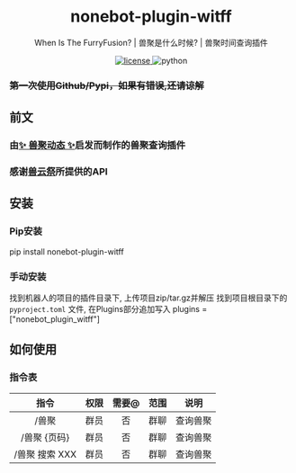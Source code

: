 

<div align="center">

# nonebot-plugin-witff
When Is The FurryFusion? | 兽聚是什么时候? | 兽聚时间查询插件

<a href="https://github.com/TheChenXI/nonebot-plugin-witff/blob/main/LICENSE">
    <img src="https://img.shields.io/github/license/Ekac00/nonebot-plugin-furryfusion.svg" alt="license">
</a>
<img src="https://img.shields.io/badge/python-3.9+-blue.svg" alt="python">

</div>

### <del>第一次使用Github/Pypi，如果有错误,还请谅解</del>

## 前文

### 由<a href="https://github.com/Ekac00/nonebot-plugin-furryfusion/">✨ 兽聚动态 ✨</a>启发而制作的兽聚查询插件

### 感谢<a href="https://console-docs.apipost.cn/preview/fcba96ab381efa80/fdb51b00b68a9bbf?target_id=3a8b741e-9648-4469-8f47-98484378fdcf">兽云祭</a>所提供的API

## 安装

### Pip安装

 pip install nonebot-plugin-witff

### 手动安装

找到机器人的项目的插件目录下, 上传项目zip/tar.gz并解压
找到项目根目录下的 `pyproject.toml` 文件, 在Plugins部分追加写入
plugins = ["nonebot_plugin_witff"]



## 如何使用

### 指令表
| 指令 | 权限 | 需要@ | 范围 | 说明 |
|:-----:|:----:|:----:|:----:|:----:|
| /兽聚 | 群员 | 否 | 群聊 | 查询兽聚  |
| /兽聚  {页码} | 群员 | 否 | 群聊 | 查询兽聚  |
| /兽聚 搜索 XXX| 群员 | 否 | 群聊 | 查询兽聚  |

